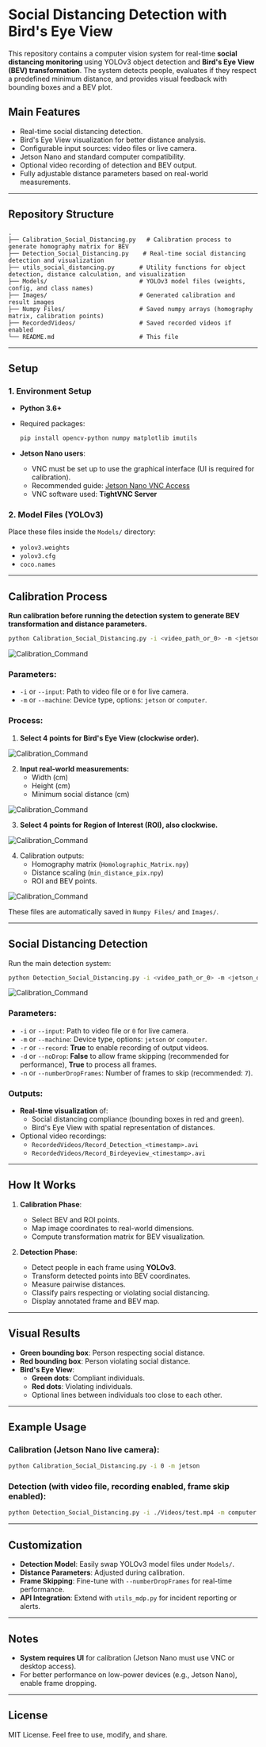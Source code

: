 # Social Distancing Detection with Bird's Eye View

This repository contains a computer vision system for real-time **social distancing monitoring** using YOLOv3 object detection and **Bird's Eye View (BEV) transformation**. The system detects people, evaluates if they respect a predefined minimum distance, and provides visual feedback with bounding boxes and a BEV plot.

## Main Features

- Real-time social distancing detection.
- Bird's Eye View visualization for better distance analysis.
- Configurable input sources: video files or live camera.
- Jetson Nano and standard computer compatibility.
- Optional video recording of detection and BEV output.
- Fully adjustable distance parameters based on real-world measurements.

---

## Repository Structure

```
.
├── Calibration_Social_Distancing.py   # Calibration process to generate homography matrix for BEV
├── Detection_Social_Distancing.py    # Real-time social distancing detection and visualization
├── utils_social_distancing.py       # Utility functions for object detection, distance calculation, and visualization
├── Models/                          # YOLOv3 model files (weights, config, and class names)
├── Images/                          # Generated calibration and result images
├── Numpy Files/                     # Saved numpy arrays (homography matrix, calibration points)
├── RecordedVideos/                  # Saved recorded videos if enabled
└── README.md                        # This file
```

---

## Setup

### 1. Environment Setup

- **Python 3.6+**
- Required packages:
  ```bash
  pip install opencv-python numpy matplotlib imutils
  ```

- **Jetson Nano users**: 
  - VNC must be set up to use the graphical interface (UI is required for calibration).
  - Recommended guide: [Jetson Nano VNC Access](https://medium.com/@bharathsudharsan023/jetson-nano-remote-vnc-access-d1e71c82492b)
  - VNC software used: **TightVNC Server**

### 2. Model Files (YOLOv3)
Place these files inside the `Models/` directory:
- `yolov3.weights`
- `yolov3.cfg`
- `coco.names`

---

## Calibration Process

**Run calibration before running the detection system to generate BEV transformation and distance parameters.**

```bash
python Calibration_Social_Distancing.py -i <video_path_or_0> -m <jetson_or_computer>
```

![Calibration_Command](Resources/Calibration_Image_2.jpg)

### Parameters:
- `-i` or `--input`: Path to video file or `0` for live camera.
- `-m` or `--machine`: Device type, options: `jetson` or `computer`.

### Process:
1. **Select 4 points for Bird's Eye View (clockwise order).**

![Calibration_Command](Resources/Calibration_Image_3.jpg)

2. **Input real-world measurements:**
   - Width (cm)
   - Height (cm)
   - Minimum social distance (cm)
     
![Calibration_Command](Resources/Calibration_Image_4.jpg)

3. **Select 4 points for Region of Interest (ROI), also clockwise.**
   
![Calibration_Command](Resources/Calibration_Image_5.jpg)

4. Calibration outputs:
   - Homography matrix (`Homolographic_Matrix.npy`)
   - Distance scaling (`min_distance_pix.npy`)
   - ROI and BEV points.
     
![Calibration_Command](Resources/Calibration_Image_6.jpg)

These files are automatically saved in `Numpy Files/` and `Images/`.

---

## Social Distancing Detection

Run the main detection system:

```bash
python Detection_Social_Distancing.py -i <video_path_or_0> -m <jetson_or_computer> -r <True_or_False> -d <True_or_False> -n <numberDropFrames>
```
![Calibration_Command](Resources/Social_Distancing_1.jpg)
### Parameters:
- `-i` or `--input`: Path to video file or `0` for live camera.
- `-m` or `--machine`: Device type, options: `jetson` or `computer`.
- `-r` or `--record`: **True** to enable recording of output videos.
- `-d` or `--noDrop`: **False** to allow frame skipping (recommended for performance), **True** to process all frames.
- `-n` or `--numberDropFrames`: Number of frames to skip (recommended: `7`).

### Outputs:
- **Real-time visualization** of:
  - Social distancing compliance (bounding boxes in red and green).
  - Bird's Eye View with spatial representation of distances.
- Optional video recordings:
  - `RecordedVideos/Record_Detection_<timestamp>.avi`
  - `RecordedVideos/Record_Birdeyeview_<timestamp>.avi`

---

## How It Works

1. **Calibration Phase**:
   - Select BEV and ROI points.
   - Map image coordinates to real-world dimensions.
   - Compute transformation matrix for BEV visualization.
   
2. **Detection Phase**:
   - Detect people in each frame using **YOLOv3**.
   - Transform detected points into BEV coordinates.
   - Measure pairwise distances.
   - Classify pairs respecting or violating social distancing.
   - Display annotated frame and BEV map.

---

## Visual Results

- **Green bounding box**: Person respecting social distance.
- **Red bounding box**: Person violating social distance.
- **Bird's Eye View**:
  - **Green dots**: Compliant individuals.
  - **Red dots**: Violating individuals.
  - Optional lines between individuals too close to each other.

---

## Example Usage

### Calibration (Jetson Nano live camera):
```bash
python Calibration_Social_Distancing.py -i 0 -m jetson
```

### Detection (with video file, recording enabled, frame skip enabled):
```bash
python Detection_Social_Distancing.py -i ./Videos/test.mp4 -m computer -r True -d False -n 7
```

---

## Customization

- **Detection Model**: Easily swap YOLOv3 model files under `Models/`.
- **Distance Parameters**: Adjusted during calibration.
- **Frame Skipping**: Fine-tune with `--numberDropFrames` for real-time performance.
- **API Integration**: Extend with `utils_mdp.py` for incident reporting or alerts.

---

## Notes

- **System requires UI** for calibration (Jetson Nano must use VNC or desktop access).
- For better performance on low-power devices (e.g., Jetson Nano), enable frame dropping.

---

## License

MIT License. Feel free to use, modify, and share.
